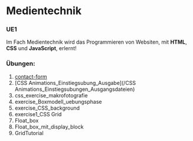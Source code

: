 # Medientechnik
### UE1

Im Fach Medientechnik wird das Programmieren von Websiten, mit **HTML**, **CSS** und **JavaScript**, erlernt!

### Übungen:

1. [contact-form]()
2. [CSS Animations_Einstiegsubung_Ausgabe](/CSS Animations_Einstiegsubungen_Ausgangsdateien)
3. css_exercise_makrofotografie
4. exercise_Boxmodell_uebungsphase
5. exercise_CSS_background
6. exercise1_CSS Grid
7. Float_box
8. Float_box_mit_display_block
9. GridTutorial
